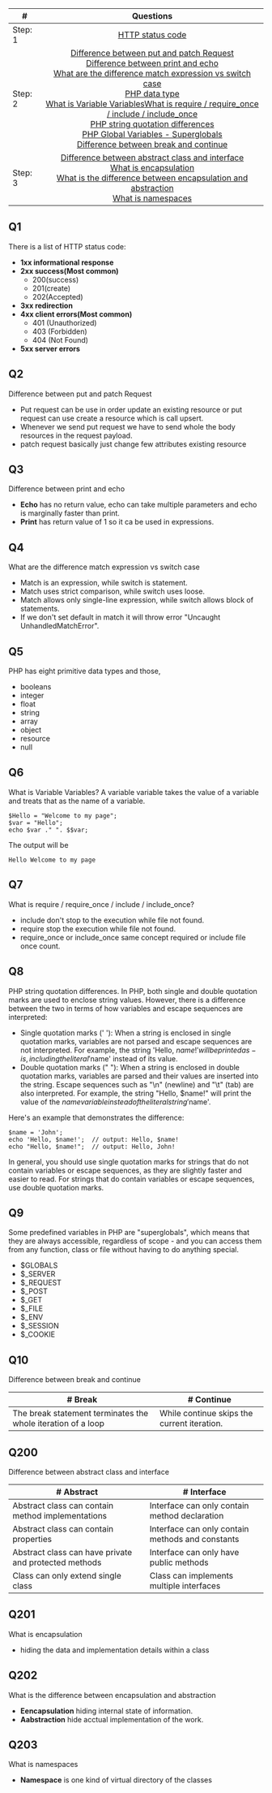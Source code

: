 | #  |                                                           Questions                                                            |
| ----- | :-------------------------------------------------------------------------------------------------------------------------: |
| Step: 1    | [HTTP status code](#q1)
| Step: 2    | [Difference between put and patch Request](#q2)<br>[Difference between print and echo](#q3)<br>[What are the difference match expression vs switch case](#q4)<br>[PHP data type](#q5)<br>[What is Variable Variables](#q6)[What is require / require_once / include / include_once](#q7)<br>[PHP string quotation differences](#q8)<br>[PHP Global Variables - Superglobals](#q9)<br>[Difference between break and continue](#q10)<br>
| Step: 3    | [Difference between abstract class and interface](#q200)<br>[What is encapsulation](#q201)<br>[What is the difference between encapsulation and abstraction](#q202)<br>[What is namespaces](#q203)


## Q1

There is a list of HTTP status code:
  * **1xx informational response**
  * **2xx success(Most common)**
    * 200(success)
    * 201(create)
    * 202(Accepted)
  * **3xx redirection**
  * **4xx client errors(Most common)**
    * 401 (Unauthorized)
    * 403 (Forbidden)
    * 404 (Not Found)
  * **5xx server errors**

## Q2

Difference between put and patch Request
 * Put request can be use in order update an existing resource or put request can use create a resource which is call upsert.
 * Whenever we send put request we have to send whole the body resources in the request payload.
 * patch request basically just change few attributes existing resource

## Q3

Difference between print and echo
 * **Echo** has no return value, echo can take multiple parameters and echo is marginally faster than print.
 * **Print** has return value of 1 so it ca be used in expressions.
 
## Q4

What are the difference match expression vs switch case
 * Match is an expression, while switch is statement.
 * Match uses strict comparison, while switch uses loose.
 * Match allows only single-line expression, while switch allows block of statements.
 * If we don't set default in match it will throw error "Uncaught UnhandledMatchError".

## Q5

PHP has eight primitive data types and those,
 * booleans
 * integer
 * float
 * string
 * array
 * object
 * resource
 * null

## Q6
What is Variable Variables?
A variable variable takes the value of a variable and treats that as the name of a variable.
```
$Hello = "Welcome to my page";
$var = "Hello";
echo $var ." ". $$var;
```
The output will be
```
Hello Welcome to my page
```

## Q7
What is require / require_once / include / include_once?
 * include don't stop to the execution while file not found.
 * require stop the execution while file not found.
 * require_once or include_once same concept required or include file once count.
 
## Q8
PHP string quotation differences.
In PHP, both single and double quotation marks are used to enclose string values. However, there is a difference between the two in terms of how variables and escape sequences are interpreted:
* Single quotation marks (' '): When a string is enclosed in single quotation marks, variables are not parsed and escape sequences are not interpreted. For example, the string 'Hello, $name!' will be printed as-is, including the literal '$name' instead of its value.
* Double quotation marks (" "): When a string is enclosed in double quotation marks, variables are parsed and their values are inserted into the string. Escape sequences such as "\n" (newline) and "\t" (tab) are also interpreted. For example, the string "Hello, $name!" will print the value of the $name variable instead of the literal string '$name'.

Here's an example that demonstrates the difference:
```
$name = 'John';
echo 'Hello, $name!';  // output: Hello, $name!
echo "Hello, $name!";  // output: Hello, John!

```
In general, you should use single quotation marks for strings that do not contain variables or escape sequences, as they are slightly faster and easier to read. For strings that do contain variables or escape sequences, use double quotation marks.

## Q9
Some predefined variables in PHP are "superglobals", which means that they are always accessible, regardless of scope - and you can access them from any function, class or file without having to do anything special.
 * $GLOBALS
 * $_SERVER
 * $_REQUEST
 * $_POST
 * $_GET
 * $_FILE
 * $_ENV
 * $_SESSION
 * $_COOKIE
 
## Q10
Difference between break and continue

|#                  Break                                      | #                          Continue                                                   |    
|--------------------------------------------------------------|---------------------------------------------------------------------------------------|
| The break statement terminates the whole iteration of a loop | While continue skips the current iteration.                                           |
## Q200
Difference between abstract class and interface

|#    Abstract                                        | #           Interface                                                             |
|-----------------------------------------------------|-----------------------------------------------------------------------------------|
|Abstract class can contain method implementations    | Interface can only contain method declaration                                     |
|Abstract class can contain properties                | Interface can only contain methods and constants                                  |
|Abstract class can have private and protected methods| Interface can only have public methods                                            |
|Class can only extend single class                   | Class can implements multiple interfaces                                          |

## Q201
What is encapsulation
 * hiding the data and implementation details within a class
 
 ## Q202
 What is the difference between encapsulation and abstraction
  * **Eencapsulation** hiding internal state of information.
  * **Aabstraction** hide acctual implementation of the work.
  
  ## Q203
  What is namespaces
   * **Namespace** is one kind of virtual directory of the classes
